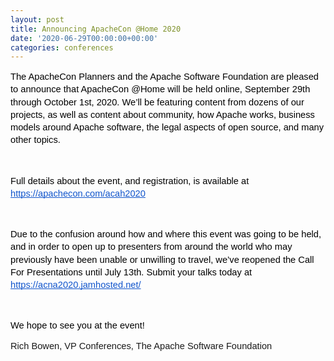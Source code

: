 ```yaml
---
layout: post
title: Announcing ApacheCon @Home 2020
date: '2020-06-29T00:00:00+00:00'
categories: conferences
---
```

<p dir="ltr" style="line-height:1.38;margin-top:0pt;margin-bottom:0pt;"><span style="font-size:11pt;font-family:Arial;color:#000000;background-color:transparent;font-weight:400;font-style:normal;font-variant:normal;text-decoration:none;vertical-align:baseline;white-space:pre;white-space:pre-wrap;">The ApacheCon Planners and the Apache Software Foundation are pleased to announce that ApacheCon @Home will be held online, September 29th through October 1st, 2020. We’ll be featuring content from dozens of our projects, as well as content about community, how Apache works, business models around Apache software, the legal aspects of open source, and many other topics.</span></p><p><b style="font-weight:normal;" id="docs-internal-guid-010d840e-7fff-bb86-e466-5fb59f699d6c"><br></b></p><p dir="ltr" style="line-height:1.38;margin-top:0pt;margin-bottom:0pt;"><span style="font-size:11pt;font-family:Arial;color:#000000;background-color:transparent;font-weight:400;font-style:normal;font-variant:normal;text-decoration:none;vertical-align:baseline;white-space:pre;white-space:pre-wrap;">Full details about the event, and registration, is available at </span><a href="https://apachecon.com/acah2020" style="text-decoration:none;"><span style="font-size:11pt;font-family:Arial;color:#1155cc;background-color:transparent;font-weight:400;font-style:normal;font-variant:normal;text-decoration:underline;-webkit-text-decoration-skip:none;text-decoration-skip-ink:none;vertical-align:baseline;white-space:pre;white-space:pre-wrap;">https://apachecon.com/acah2020</span></a><span style="font-size:11pt;font-family:Arial;color:#000000;background-color:transparent;font-weight:400;font-style:normal;font-variant:normal;text-decoration:none;vertical-align:baseline;white-space:pre;white-space:pre-wrap;">&nbsp;</span></p><p><b style="font-weight:normal;"><br></b></p><p dir="ltr" style="line-height:1.38;margin-top:0pt;margin-bottom:0pt;"><span style="font-size:11pt;font-family:Arial;color:#000000;background-color:transparent;font-weight:400;font-style:normal;font-variant:normal;text-decoration:none;vertical-align:baseline;white-space:pre;white-space:pre-wrap;">Due to the confusion around how and where this event was going to be held, and in order to open up to presenters from around the world who may previously have been unable or unwilling to travel, we’ve reopened the Call For Presentations until July 13th. Submit your talks today at </span><a href="https://acna2020.jamhosted.net/" style="text-decoration:none;"><span style="font-size:11pt;font-family:Arial;color:#1155cc;background-color:transparent;font-weight:400;font-style:normal;font-variant:normal;text-decoration:underline;-webkit-text-decoration-skip:none;text-decoration-skip-ink:none;vertical-align:baseline;white-space:pre;white-space:pre-wrap;">https://acna2020.jamhosted.net/</span></a></p><p><b style="font-weight:normal;"><br></b></p><p dir="ltr" style="line-height:1.38;margin-top:0pt;margin-bottom:0pt;"><span style="font-size:11pt;font-family:Arial;color:#000000;background-color:transparent;font-weight:400;font-style:normal;font-variant:normal;text-decoration:none;vertical-align:baseline;white-space:pre;white-space:pre-wrap;">We hope to see you at the event!</span></p><p><span style="background-color: transparent; font-family: Arial; font-size: 11pt; white-space: pre-wrap;">Rich Bowen, VP Conferences, The Apache Software Foundation</span><br></p>
